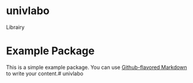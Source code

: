 univlabo
==============================

Librairy

# Example Package

This is a simple example package. You can use
[Github-flavored Markdown](https://guides.github.com/features/mastering-markdown/)
to write your content.# univlabo
